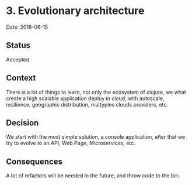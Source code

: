 # 3. Evolutionary architecture

Date: 2018-06-15

## Status

Accepted

## Context

There is a lot of things to learn, not only the ecosystem of clojure, we what create a high scalable application deploy in cloud, with autoscale, resilience, geographic distribution, multyples clouds providers, etc.

## Decision

We start with the most simple solution, a console application, after that we try to evolve to an API, Web Page, Microservices, etc.

## Consequences

A lot of refactors will be needed in the future, and throw code to the bin. 

